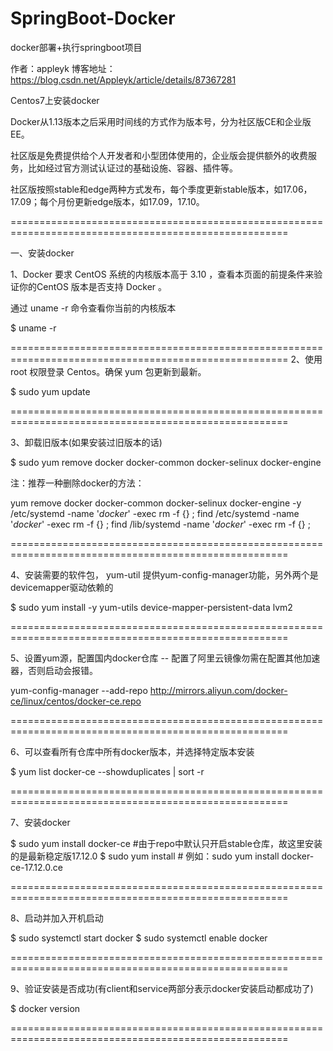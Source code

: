 # SpringBoot-Docker
docker部署+执行springboot项目

作者：appleyk
博客地址：https://blog.csdn.net/Appleyk/article/details/87367281

Centos7上安装docker

Docker从1.13版本之后采用时间线的方式作为版本号，分为社区版CE和企业版EE。

社区版是免费提供给个人开发者和小型团体使用的，企业版会提供额外的收费服务，比如经过官方测试认证过的基础设施、容器、插件等。

社区版按照stable和edge两种方式发布，每个季度更新stable版本，如17.06，17.09；每个月份更新edge版本，如17.09，17.10。

======================================================================================================

 一、安装docker

1、Docker 要求 CentOS 系统的内核版本高于 3.10 ，查看本页面的前提条件来验证你的CentOS 版本是否支持 Docker 。

通过 uname -r 命令查看你当前的内核版本

 $ uname -r

======================================================================================================
2、使用 root 权限登录 Centos。确保 yum 包更新到最新。

$ sudo yum update

======================================================================================================

3、卸载旧版本(如果安装过旧版本的话)

$ sudo yum remove docker  docker-common docker-selinux docker-engine


注：推荐一种删除docker的方法：

yum remove docker docker-common docker-selinux docker-engine -y /etc/systemd -name '*docker*' -exec rm -f {} ;
find /etc/systemd -name '*docker*' -exec rm -f {} \;
find /lib/systemd -name '*docker*' -exec rm -f {} \;

======================================================================================================

4、安装需要的软件包， yum-util 提供yum-config-manager功能，另外两个是devicemapper驱动依赖的

$ sudo yum install -y yum-utils device-mapper-persistent-data lvm2

======================================================================================================

5、设置yum源，配置国内docker仓库 -- 配置了阿里云镜像勿需在配置其他加速器，否则启动会报错。

yum-config-manager --add-repo http://mirrors.aliyun.com/docker-ce/linux/centos/docker-ce.repo

======================================================================================================

6、可以查看所有仓库中所有docker版本，并选择特定版本安装

$ yum list docker-ce --showduplicates | sort -r

======================================================================================================

7、安装docker

$ sudo yum install docker-ce  #由于repo中默认只开启stable仓库，故这里安装的是最新稳定版17.12.0
$ sudo yum install <FQPN>  # 例如：sudo yum install docker-ce-17.12.0.ce

======================================================================================================

8、启动并加入开机启动

$ sudo systemctl start docker
$ sudo systemctl enable docker

======================================================================================================

9、验证安装是否成功(有client和service两部分表示docker安装启动都成功了)

$ docker version

======================================================================================================
